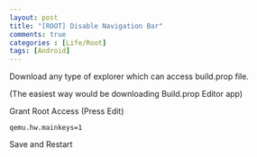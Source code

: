 ```yaml
---
layout: post
title: "[ROOT] Disable Navigation Bar"
comments: true
categories : [Life/Root]
tags: [Android]
---
```


Download any type of explorer which can access build.prop file.

(The easiest way would be downloading Build.prop Editor app)

Grant Root Access (Press Edit)

```
qemu.hw.mainkeys=1
```

Save and Restart
